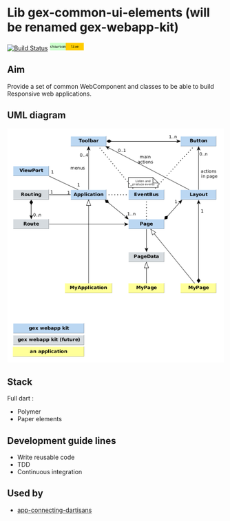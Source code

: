 # Lib gex-common-ui-elements (will be renamed gex-webapp-kit)

[![Build Status](https://drone.io/github.com/GeReinhart/dart-gex-common-ui-elements/status.png)](https://drone.io/github.com/GeReinhart/dart-gex-common-ui-elements/latest) [![Show Room live](https://raw.githubusercontent.com/GeReinhart/app-connecting-dartisans/master/doc/images/showRoomLive.png)](https://gex-common-ui-elements.herokuapp.com/)

## Aim

Provide a set of common WebComponent and classes to be able to build Responsive web applications. 

## UML diagram

[![UML diagram](https://raw.githubusercontent.com/GeReinhart/dart-gex-common-ui-elements/master/doc/graph/images/gex_common_ui_elements.png)](https://raw.githubusercontent.com/GeReinhart/dart-gex-common-ui-elements/master/doc/graph/images/gex_common_ui_elements.png)

## Stack

Full dart :
- Polymer
- Paper elements

## Development guide lines
- Write reusable code
- TDD 
- Continuous integration

## Used by 
- [app-connecting-dartisans][2]


[2]: https://github.com/GeReinhart/app-connecting-dartisans

